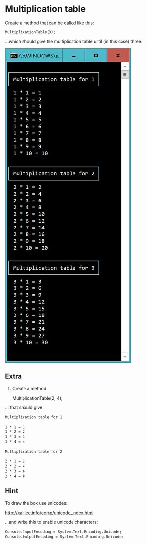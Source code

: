 ﻿# Multiplication table

Create a method that can be called like this:

    MultiplicationTable(3);

...which should give the multiplication table until (in this case) three:

![](mult.PNG)

## Extra

1) Create a method:

    MultiplicationTable(2, 4);

... that should give:

    Multiplication table for 1

    1 * 1 = 1
    1 * 2 = 2
    1 * 3 = 3
    1 * 4 = 4

    Multiplication table for 2

    2 * 1 = 2
    2 * 2 = 4
    2 * 3 = 6
    2 * 4 = 8

## Hint


To draw the box use unicodes:

http://xahlee.info/comp/unicode_index.html

...and write this to enable unicode characters:

    Console.InputEncoding = System.Text.Encoding.Unicode;
    Console.OutputEncoding = System.Text.Encoding.Unicode;
